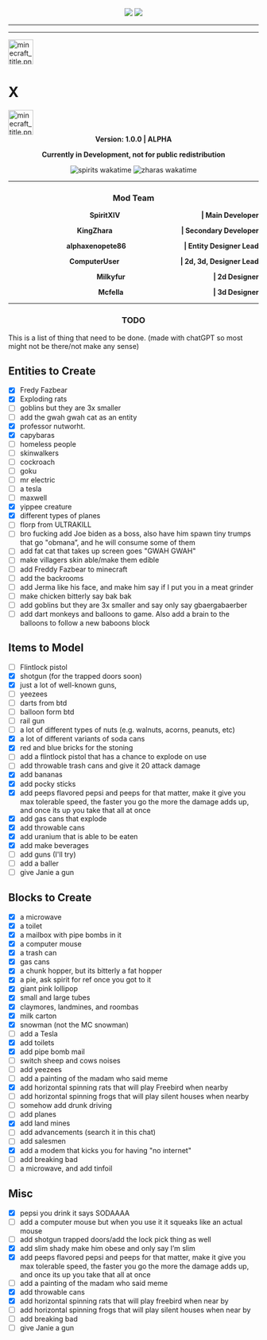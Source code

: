 <div align="center">
<img src="https://img.shields.io/badge/A%20Connection%20of%20Koil-222222"/> <img src="https://img.shields.io/github/license/SpiritXIV/the-shit-of-crypt"/>

  <hr>
</div>
<hr>
<img align="center" src="https://github.com/SpiritXIV/the-shit-of-crypt/blob/main/.github/workflows/minecraft_title_shit.png?raw=true" alt="minecraft_title.png" style="width: 50px"/><h1>X</h1>
<img align="center" src="https://github.com/SpiritXIV/the-shit-of-crypt/blob/main/.github/workflows/minecraft_title_tdbtd.png?raw=true" alt="minecraft_title.png" style="width: 50px"/>
<div align="center"><b>Version: 1.0.0 | ALPHA <p>Currently in Development, not for public redistribution</p></b></div>
<p></p>
<div align="center"><img src="https://wakatime.com/badge/github/SpiritXIV/the-shit-of-crypt.svg" alt="spirits wakatime"> <img src="https://wakatime.com/badge/user/ed131eb9-2f69-4003-911c-207210cbc266/project/399f361b-5624-44c9-bf23-82c7b61cde3f.svg" alt="zharas wakatime"></div>
<hr>
<h3 align="center">Mod Team</h3>
<div align="center"><b>
  <p>SpiritXIV <span style="float: right;">| Main Developer</span></p> 
  <p>KingZhara <span style="float: right;">| Secondary Developer</span></p>
  <p>alphaxenopete86 <span style="float: right;">| Entity Designer Lead</span></p>
  <p>ComputerUser <span style="float: right;">| 2d, 3d, Designer Lead</span></p>
  <p>Milkyfur <span style="float: right;">| 2d Designer</span></p>
  <p>Mcfella <span style="float: right;">| 3d Designer</span></p>
</b></div>
 

<hr>
<h3  align="center">TODO</h3>
<p></p>
This is a list of thing that need to be done. (made with chatGPT so most might not be there/not make any sense)

## Entities to Create

- [x] Fredy Fazbear
- [x] Exploding rats
- [ ] goblins but they are 3x smaller
- [ ] add the gwah gwah cat as an entity
- [x] professor nutworht.
- [x] capybaras
- [ ] homeless people
- [ ] skinwalkers
- [ ] cockroach
- [ ] goku
- [ ] mr electric
- [ ] a tesla
- [ ] maxwell
- [x] yippee creature
- [X] different types of planes
- [ ] florp from ULTRAKILL
- [ ] bro fucking add Joe biden as a boss, also have him spawn tiny trumps that go "obmana”, and he will consume some of them
- [ ] add fat cat that takes up screen goes "GWAH GWAH"
- [ ] make villagers skin able/make them edible
- [ ] add Freddy Fazbear to minecraft
- [ ] add the backrooms
- [ ] add Jerma like his face, and make him say if I put you in a meat grinder
- [ ] make chicken bitterly say bak bak
- [ ] add goblins but they are 3x smaller and say only say gbaergabaerber
- [ ] add dart monkeys and balloons to game. Also add a brain to the balloons to follow a new baboons block

## Items to Model

- [ ] Flintlock pistol
- [x] shotgun (for the trapped doors soon)
- [X] just a lot of well-known guns,
- [ ] yeezees
- [ ] darts from btd
- [ ] balloon form btd
- [ ] rail gun
- [ ] a lot of different types of nuts (e.g. walnuts, acorns, peanuts, etc)
- [x] a lot of different variants of soda cans
- [x] red and blue bricks for the stoning
- [ ] add a flintlock pistol that has a chance to explode on use
- [ ] add throwable trash cans and give it 20 attack damage
- [x] add bananas
- [x] add pocky sticks
- [x] add peeps flavored pepsi and peeps for that matter, make it give you max tolerable speed, the faster you go the more the damage adds up, and once its up you take that all at once
- [x] add gas cans that explode
- [X] add throwable cans
- [x] add uranium that is able to be eaten
- [X] add make beverages
- [ ] add guns (I'll try)
- [ ] add a baller
- [ ] give Janie a gun

## Blocks to Create

- [x] a microwave
- [x] a toilet
- [x] a mailbox with pipe bombs in it
- [x] a computer mouse
- [x] a trash can
- [x] gas cans
- [x] a chunk hopper, but its bitterly a fat hopper
- [x] a pie, ask spirit for ref once you got to it
- [x] giant pink lollipop
- [x] small and large tubes
- [x] claymores, landmines, and roombas
- [x] milk carton
- [x] snowman (not the MC snowman)
- [ ] add a Tesla
- [X] add toilets
- [X] add pipe bomb mail
- [ ] switch sheep and cows noises
- [ ] add yeezees
- [ ] add a painting of the madam who said meme
- [X] add horizontal spinning rats that will play Freebird when nearby
- [ ] add horizontal spinning frogs that will play silent houses when nearby
- [ ] somehow add drunk driving
- [ ] add planes
- [X] add land mines
- [ ] add advancements (search it in this chat)
- [ ] add salesmen
- [X] add a modem that kicks you for having "no internet"
- [ ] add breaking bad
- [ ] a microwave, and add tinfoil

## Misc

- [x] pepsi you drink it says SODAAAA
- [ ] add a computer mouse but when you use it it squeaks like an actual mouse
- [ ] add shotgun trapped doors/add the lock pick thing as well
- [X] add slim shady make him obese and only say I’m slim
- [X] add peeps flavored pepsi and peeps for that matter, make it give you max tolerable speed, the faster you go the more the damage adds up, and once its up you take that all at once
- [ ] add a painting of the madam who said meme
- [X] add throwable cans
- [X] add horizontal spinning rats that will play freebird when near by
- [ ] add horizontal spinning frogs that will play ⁠silent houses when near by
- [ ] add breaking bad
- [ ] give Janie a gun

